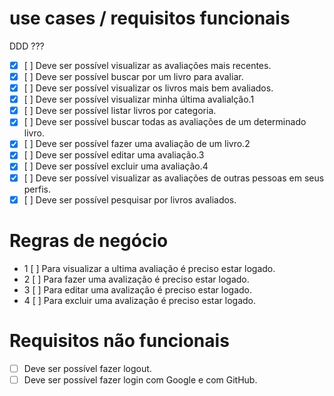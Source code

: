 # use cases / requisitos funcionais
  DDD ???
- [x] [ ] Deve ser possível visualizar as avaliações mais recentes.
- [x] [ ] Deve ser possível buscar por um livro para avaliar.
- [x] [ ] Deve ser possível visualizar os livros mais bem avaliados.
- [x] [ ] Deve ser possível visualizar minha última avalialção.1
- [x] [ ] Deve ser possível listar livros por categoria.
- [x] [ ] Deve ser possível buscar todas as avaliações de um determinado livro.
- [x] [ ] Deve ser possível fazer uma avaliação de um livro.2
- [x] [ ] Deve ser possível editar uma avaliação.3
- [x] [ ] Deve ser possível excluir uma avaliação.4
- [x] [ ] Deve ser possível visualizar as avaliações de outras pessoas em seus perfis.
- [x] [ ] Deve ser possível pesquisar por livros avaliados.

# Regras de negócio
- 1 [ ] Para visualizar a ultima avaliação é preciso estar logado.
- 2 [ ] Para fazer uma avalização é preciso estar logado.
- 3 [ ] Para editar uma avalização é preciso estar logado.
- 4 [ ] Para excluir uma avalização é preciso estar logado.

# Requisitos não funcionais
- [ ] Deve ser possível fazer logout.
- [ ] Deve ser possível fazer login com Google e com GitHub.
